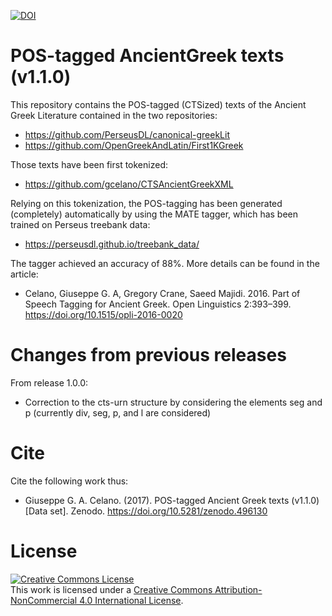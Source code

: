 [![DOI](https://zenodo.org/badge/DOI/10.5281/zenodo.496130.svg)](https://doi.org/10.5281/zenodo.496130)
# POS-tagged AncientGreek texts (v1.1.0)

This repository contains the POS-tagged (CTSized) texts of the Ancient Greek Literature contained in the two repositories:

* https://github.com/PerseusDL/canonical-greekLit
* https://github.com/OpenGreekAndLatin/First1KGreek

Those texts have been first tokenized:

* https://github.com/gcelano/CTSAncientGreekXML

Relying on this tokenization, the POS-tagging has been generated (completely) automatically by using the MATE tagger, which has been trained on Perseus treebank data:

* https://perseusdl.github.io/treebank_data/

The tagger achieved an accuracy of 88%. More details can be found in the article:

* Celano, Giuseppe G. A, Gregory Crane, Saeed Majidi. 2016. Part of Speech Tagging for Ancient Greek. Open Linguistics 2:393–399. https://doi.org/10.1515/opli-2016-0020

# Changes from previous releases
From release 1.0.0:
* Correction to the cts-urn structure by considering the elements seg and p (currently div, seg, p, and l are considered)

# Cite
Cite the following work thus:

* Giuseppe G. A. Celano. (2017). POS-tagged Ancient Greek texts (v1.1.0) [Data set]. Zenodo. https://doi.org/10.5281/zenodo.496130

# License
<a rel="license" href="http://creativecommons.org/licenses/by-nc/4.0/"><img alt="Creative Commons License" style="border-width:0" src="https://i.creativecommons.org/l/by-nc/4.0/88x31.png" /></a><br />This work is licensed under a <a rel="license" href="http://creativecommons.org/licenses/by-nc/4.0/">Creative Commons Attribution-NonCommercial 4.0 International License</a>.
